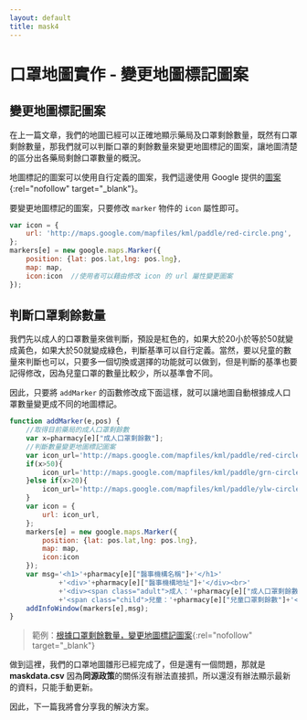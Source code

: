 ```yaml
---
layout: default
title: mask4
---
```


# 口罩地圖實作 - 變更地圖標記圖案

## 變更地圖標記圖案

在上一篇文章，我們的地圖已經可以正確地顯示藥局及口罩剩餘數量，既然有口罩剩餘數量，那我們就可以判斷口罩的剩餘數量來變更地圖標記的圖案，讓地圖清楚的區分出各藥局剩餘口罩數量的概況。

地圖標記的圖案可以使用自行定義的圖案，我們這邊使用 Google 提供的[圖案](http://kml4earth.appspot.com/icons.html){:rel="nofollow" target="_blank"}。

要變更地圖標記的圖案，只要修改 `marker` 物件的 `icon` 屬性即可。

```js
var icon = {
    url: 'http://maps.google.com/mapfiles/kml/paddle/red-circle.png',  //使用者定義的圖案
};
markers[e] = new google.maps.Marker({
    position: {lat: pos.lat,lng: pos.lng},
    map: map,
    icon:icon  //使用者可以藉由修改 icon 的 url 屬性變更圖案
});
```

## 判斷口罩剩餘數量

我們先以成人的口罩數量來做判斷，預設是紅色的，如果大於20小於等於50就變成黃色，如果大於50就變成綠色，判斷基準可以自行定義。當然，要以兒童的數量來判斷也可以，只要多一個切換或選擇的功能就可以做到，但是判斷的基準也要記得修改，因為兒童口罩的數量比較少，所以基準會不同。

因此，只要將 `addMarker` 的函數修改成下面這樣，就可以讓地圖自動根據成人口罩數量變更成不同的地圖標記。 

```js
function addMarker(e,pos) {
    //取得目前藥局的成人口罩剩餘數
    var x=pharmacy[e]["成人口罩剩餘數"];
    //判斷數量變更地圖標記圖案
    var icon_url='http://maps.google.com/mapfiles/kml/paddle/red-circle.png';
    if(x>50){
        icon_url='http://maps.google.com/mapfiles/kml/paddle/grn-circle.png';
    }else if(x>20){
        icon_url='http://maps.google.com/mapfiles/kml/paddle/ylw-circle.png';
    }
    var icon = {
        url: icon_url,
    };
    markers[e] = new google.maps.Marker({
        position: {lat: pos.lat,lng: pos.lng},
        map: map,
        icon:icon
    });
    var msg='<h1>'+pharmacy[e]["醫事機構名稱"]+'</h1>'
            +'<div>'+pharmacy[e]["醫事機構地址"]+'</div><br>'
            +'<div><span class="adult">成人：'+pharmacy[e]["成人口罩剩餘數"]+'</span> '
            +'<span class="child">兒童：'+pharmacy[e]["兒童口罩剩餘數"]+'</span></div>';
    addInfoWindow(markers[e],msg);
}
```

> 範例：[根據口罩剩餘數量，變更地圖標記圖案](https://e87042170.github.io/mask-map/demo/google-maps-change-marker.html){:rel="nofollow" target="_blank"}

做到這裡，我們的口罩地圖雛形已經完成了，但是還有一個問題，那就是 **maskdata.csv** 因為**同源政策**的關係沒有辦法直接抓，所以還沒有辦法顯示最新的資料，只能手動更新。

因此，下一篇我將會分享我的解決方案。
